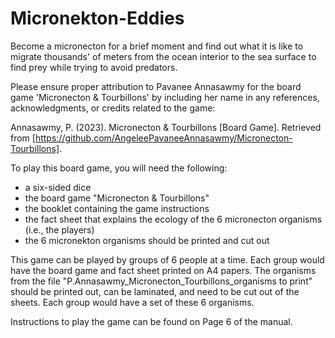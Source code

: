# Micronekton-Eddies
Become a micronecton for a brief moment and find out what it is like to migrate thousands' of meters from the ocean interior to the sea surface to find prey while trying to avoid predators.

Please ensure proper attribution to Pavanee Annasawmy for the board game 'Micronecton & Tourbillons' by including her name in any references, acknowledgments, or credits related to the game:

Annasawmy, P. (2023). Micronecton & Tourbillons [Board Game]. Retrieved from [https://github.com/AngeleePavaneeAnnasawmy/Micronecton-Tourbillons].


To play this board game, you will need the following:
- a six-sided dice
- the board game "Micronecton & Tourbillons"
- the booklet containing the game instructions
- the fact sheet that explains the ecology of the 6 micronecton organisms (i.e., the players)
- the 6 micronekton organisms should be printed and cut out
  
This game can be played by groups of 6 people at a time. Each group would have the board game and fact sheet printed on A4 papers.  The organisms from the file "P.Annasawmy_Micronecton_Tourbillons_organisms to print" should be printed out, can be laminated, and need to be cut out of the sheets. Each group would have a set of these 6 organisms. 

Instructions to play the game can be found on Page 6 of the manual. 



